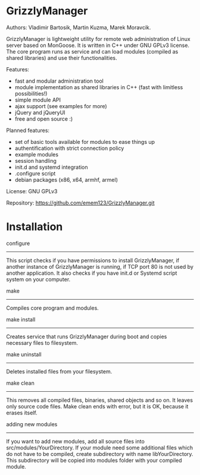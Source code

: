GrizzlyManager
============

Authors: Vladimir Bartosik, Martin Kuzma, Marek Moravcik.

GrizzlyManager is lightweight utility for remote web administration of Linux server based on MonGoose.
It is written in C++ under GNU GPLv3 license. The core program runs as
service and can load modules (compiled as shared libraries) and use their functionalities.

Features:
- fast and modular administration tool
- module implementation as shared libraries in C++ (fast with limitless possibilities!)
- simple module API
- ajax support (see examples for more)
- jQuery and jQueryUI
- free and open source :)

Planned features:
- set of basic tools available for modules to ease things up
- authentification with strict connection policy
- example modules
- session handling
- init.d and systemd integration
- .configure script
- debian packages (x86, x64, armhf, armel)


License: GNU GPLv3

Repository: https://github.com/emem123/GrizzlyManager.git


Installation
===========

configure
***

This script checks if you have permissions to install GrizzlyManager,
if another instance of GrizzlyManager is running, if TCP port 80
is not used by another application. It also checks if you have init.d
or Systemd script system on your computer.

make
****

Compiles core program and modules.

make install
***********

Creates service that runs GrizzlyManager during boot and copies necessary
files to filesystem.


make uninstall
***********

Deletes installed files from your filesystem.


make clean
***

This removes all compiled files, binaries, shared objects and so on.
It leaves only source code files. Make clean ends with error, but it is OK,
because it erases itself.

adding new modules
******************

If you want to add new modules, add all source files into src/modules/YourDirectory.
If your module need some additional files which do not have to be compiled, create
subdirectory with name libYourDirectory. This subdirectory will be copied into modules
folder with your compiled module.
